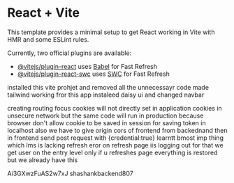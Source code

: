 # React + Vite

This template provides a minimal setup to get React working in Vite with HMR and some ESLint rules.

Currently, two official plugins are available:

- [@vitejs/plugin-react](https://github.com/vitejs/vite-plugin-react/blob/main/packages/plugin-react/README.md) uses [Babel](https://babeljs.io/) for Fast Refresh
- [@vitejs/plugin-react-swc](https://github.com/vitejs/vite-plugin-react-swc) uses [SWC](https://swc.rs/) for Fast Refresh

installed this vite prohjet and removed all the unnecessayr code
made tailwind working fror this app
instaleed daisy ui and changed navbar

creating routing focus
cookies will not directly set in application cookies in unsecure network but the same code will run in production because browser don't allow cookie to be saved in session
for saving token in localhost also we have to give origin cors of frontend from backednand then in frontend send post request with {credential:true}
learntt bmost imp thing which lms is lacking refresh eror on refresh page iis logging out for that we get user on the entry level only
if u refreshes page everything is restored but we already have this

Ai3GXwzFuAS2w7xJ
shashankbackend807
